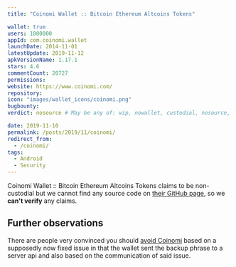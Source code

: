 ```yaml
---
title: "Coinomi Wallet :: Bitcoin Ethereum Altcoins Tokens"

wallet: true
users: 1000000
appId: com.coinomi.wallet
launchDate: 2014-11-01
latestUpdate: 2019-11-12
apkVersionName: 1.17.1
stars: 4.6
commentCount: 20727
permissions:
website: https://www.coinomi.com/
repository:
icon: "images/wallet_icons/coinomi.png"
bugbounty:
verdict: nosource # May be any of: wip, nowallet, custodial, nosource, nonverifiable, verifiable, bounty, cert1, cert2, cert3

date: 2019-11-10
permalink: /posts/2019/11/coinomi/
redirect_from:
  - /coinomi/
tags:
  - Android
  - Security
---
```



Coinomi Wallet :: Bitcoin Ethereum Altcoins Tokens
claims to be non-custodial but we cannot find any source code on
[their GitHub page](https://github.com/coinomi/), so we **can't verify** any
claims.


Further observations
--------------------

There are people very convinced you should
[avoid Coinomi](https://avoid-coinomi.com) based on a supposedly now fixed issue
in that the wallet sent the backup phrase to a server api and also based on the
communication of said issue.
